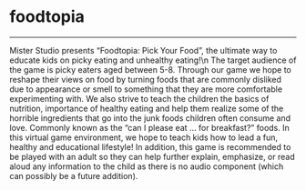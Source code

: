 # foodtopia
---
Mister Studio presents “Foodtopia: Pick Your Food”, the ultimate way to educate kids on picky eating and unhealthy eating!\n
The target audience of the game is picky eaters aged between 5-8. Through our game we hope to reshape their views on food by turning foods that are commonly disliked due to appearance or smell to something that they are more comfortable experimenting with.
We also strive to teach the children the basics of nutrition, importance of healthy eating and help them realize some of the horrible ingredients that go into the junk foods children often consume and love. Commonly known as the “can I please eat … for breakfast?” foods.
In this virtual game environment, we hope to teach kids how to lead a fun, healthy and educational lifestyle!
In addition, this game is recommended to be played with an adult so they can help further explain, emphasize, or read aloud any information to the child as there is no audio component (which can possibly be a future addition).
